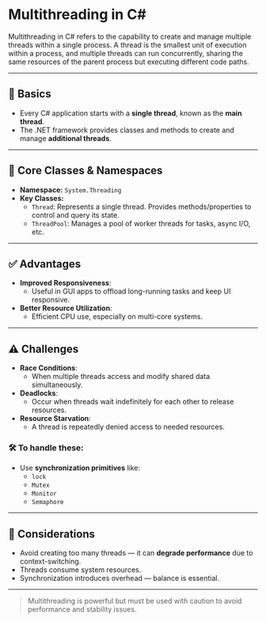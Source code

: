 # Multithreading in C#

Multithreading in C# refers to the capability to create and manage multiple threads within a single process. A thread is the smallest unit of execution within a process, and multiple threads can run concurrently, sharing the same resources of the parent process but executing different code paths.

---

## 🧠 Basics

- Every C# application starts with a **single thread**, known as the **main thread**.
- The .NET framework provides classes and methods to create and manage **additional threads**.

---

## 🧰 Core Classes & Namespaces

- **Namespace:** `System.Threading`
- **Key Classes:**
  - `Thread`: Represents a single thread. Provides methods/properties to control and query its state.
  - `ThreadPool`: Manages a pool of worker threads for tasks, async I/O, etc.

---

## ✅ Advantages

- **Improved Responsiveness**: 
  - Useful in GUI apps to offload long-running tasks and keep UI responsive.
- **Better Resource Utilization**: 
  - Efficient CPU use, especially on multi-core systems.

---

## ⚠️ Challenges

- **Race Conditions**: 
  - When multiple threads access and modify shared data simultaneously.
- **Deadlocks**: 
  - Occur when threads wait indefinitely for each other to release resources.
- **Resource Starvation**: 
  - A thread is repeatedly denied access to needed resources.

### 🛠 To handle these:
- Use **synchronization primitives** like:
  - `lock`
  - `Mutex`
  - `Monitor`
  - `Semaphore`

---

## 📝 Considerations

- Avoid creating too many threads — it can **degrade performance** due to context-switching.
- Threads consume system resources.
- Synchronization introduces overhead — balance is essential.

---

> Multithreading is powerful but must be used with caution to avoid performance and stability issues.
